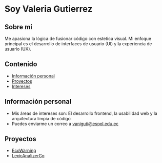 # Soy Valeria Gutierrez
## Sobre mi
Me apasiona la lógica de fusionar código con estetica visual. Mi enfoque principal es el desarrollo de interfaces de usuario (UI) y la experiencia de usuario (UX). 
## Contenido
* [Información personal](#información-personal)
* [Proyectos](#proyectos)
* [Intereses](#intereses)
## Información personal
* Mis áreas de intereses son: El desarrollo frontend, la usabilidad web y la arquitectura limpia de código
* Puedes enviarme un correo a vaniguti@espol.edu.ec

## Proyectos
* [EcoWarning](https://github.com/Dalay20/EcoWarning/tree/main) 
* [LexicAnalizerGo](https://github.com/JamesIGT/LexicAnalizerGO) 
